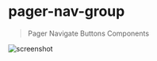 # pager-nav-group

> Pager Navigate Buttons Components

![screenshot](https://raw.githubusercontent.com/iddemir/pager-nav-group/master/doc/example.png)
